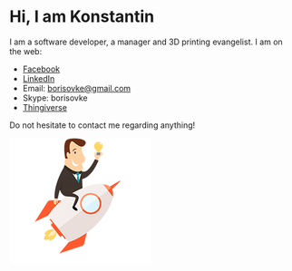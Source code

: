 # Hi, I am Konstantin
I am a software developer, a manager and 3D printing evangelist.
I am on the web:

 - [Facebook](https://www.facebook.com/konstantin.borisov.121)
 - [LinkedIn](https://www.linkedin.com/in/borisovke/)
 - Email: borisovke@gmail.com
 - Skype: borisovke
 - [Thingiverse](https://www.thingiverse.com/kborisov/designs)

Do not hesitate to contact me regarding anything!


![# Author: iEvolutionGmbH from Pixabay](https://github.com/bukov-ka/bukov-ka/blob/master/assets/logodesign-pixabay.png?raw=true)